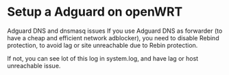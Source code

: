 # Setup a Adguard on openWRT

Adguard DNS and dnsmasq issues
If you use Adguard DNS as forwarder (to have a cheap and efficient network adblocker), you need to disable Rebind protection, to avoid lag or site unreachable due to Rebin protection.

If not, you can see lot of this log in system.log, and have lag or host unreachable issue.
